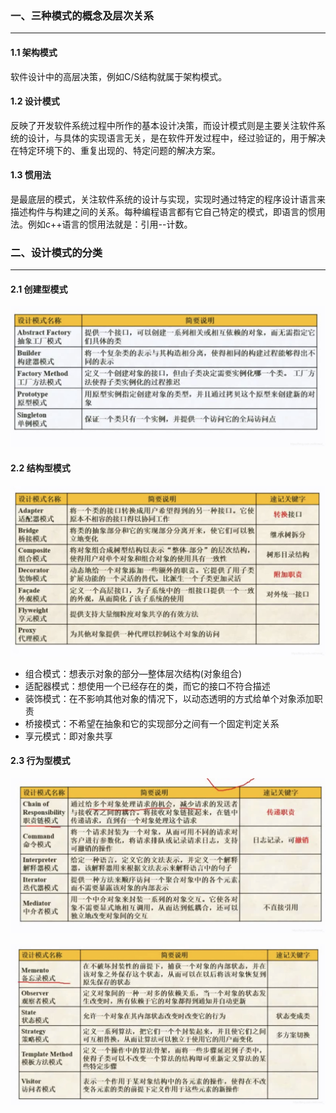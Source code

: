 ### 一、三种模式的概念及层次关系

---

#### 1.1 架构模式

软件设计中的高层决策，例如C/S结构就属于架构模式。

#### 1.2 设计模式

反映了开发软件系统过程中所作的基本设计决策，而设计模式则是主要关注软件系统的设计，与具体的实现语言无关，是在软件开发过程中，经过验证的，用于解决在特定环境下的、重复出现的、特定问题的解决方案。

#### 1.3 惯用法

是最底层的模式，关注软件系统的设计与实现，实现时通过特定的程序设计语言来描述构件与构建之间的关系。每种编程语言都有它自己特定的模式，即语言的惯用法。例如c++语言的惯用法就是：引用--计数。



### 二、设计模式的分类

---

#### 2.1 创建型模式

![img](img/watermark,type_ZmFuZ3poZW5naGVpdGk,shadow_10,text_aHR0cHM6Ly9ibG9nLmNzZG4ubmV0L2ltcmVhbF8=,size_16,color_FFFFFF,t_70-20220920210015051.jpeg)

#### 2.2 结构型模式

![img](img/watermark,type_ZmFuZ3poZW5naGVpdGk,shadow_10,text_aHR0cHM6Ly9ibG9nLmNzZG4ubmV0L2ltcmVhbF8=,size_16,color_FFFFFF,t_70-20220920210034522.jpeg)

- 组合模式：想表示对象的部分—整体层次结构(对象组合)
- 适配器模式：想使用一个已经存在的类，而它的接口不符合描述
- 装饰模式：在不影响其他对象的情况下，以动态透明的方式给单个对象添加职责
- 桥接模式：不希望在抽象和它的实现部分之间有一个固定判定关系
- 享元模式：即对象共享

#### 2.3 行为型模式

![img](img/watermark,type_ZmFuZ3poZW5naGVpdGk,shadow_10,text_aHR0cHM6Ly9ibG9nLmNzZG4ubmV0L2ltcmVhbF8=,size_16,color_FFFFFF,t_70-20220920210121086.jpeg)

![img](img/watermark,type_ZmFuZ3poZW5naGVpdGk,shadow_10,text_aHR0cHM6Ly9ibG9nLmNzZG4ubmV0L2ltcmVhbF8=,size_16,color_FFFFFF,t_70-20220920210127016.jpeg)